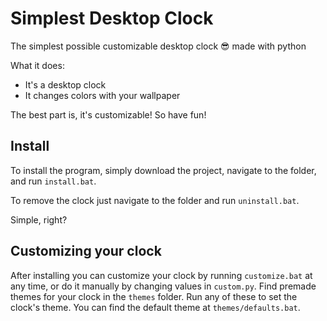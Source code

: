 # Simplest Desktop Clock

The simplest possible customizable desktop clock 😎 made with python

What it does:
- It's a desktop clock
- It changes colors with your wallpaper

The best part is, it's customizable! So have fun!

## Install
To install the program, simply download the project, navigate to the folder, and run `install.bat`.

To remove the clock just navigate to the folder and run `uninstall.bat`.

Simple, right?

## Customizing your clock
After installing you can customize your clock by running `customize.bat` at any time, or do it manually by changing values in `custom.py`. Find premade themes for your clock in the `themes` folder. Run any of these to set the clock's theme. You can find the default theme at `themes/defaults.bat`.
